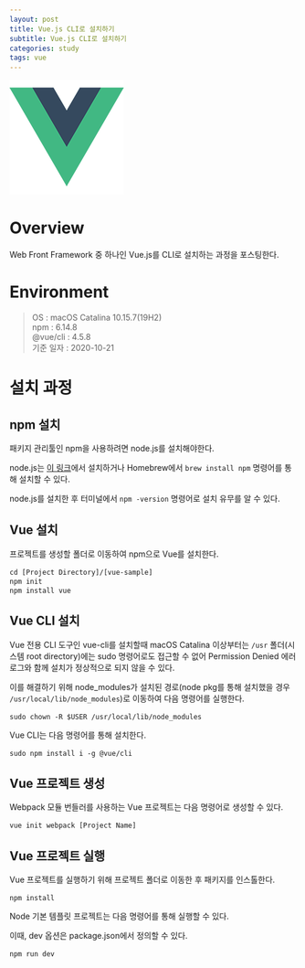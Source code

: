 ```yaml
---
layout: post
title: Vue.js CLI로 설치하기
subtitle: Vue.js CLI로 설치하기
categories: study
tags: vue
---
```


![Vue](/assets/img/logo/vue-logo2.png)

# Overview

Web Front Framework 중 하나인 Vue.js를 CLI로 설치하는 과정을 포스팅한다.

# Environment

> OS : macOS Catalina 10.15.7(19H2)  
> npm : 6.14.8  
> @vue/cli : 4.5.8  
> 기준 일자 : 2020-10-21  

# 설치 과정

## npm 설치

패키지 관리툴인 npm을 사용하려면 node.js를 설치해야한다.

node.js는 [이 링크](https://nodejs.org/ko/download/)에서 설치하거나 Homebrew에서 `brew install npm` 명령어를 통해 설치할 수 있다.

node.js를 설치한 후 터미널에서 `npm -version` 명령어로 설치 유무를 알 수 있다.

## Vue 설치

프로젝트를 생성할 폴더로 이동하여 npm으로 Vue를 설치한다.

```
cd [Project Directory]/[vue-sample]
npm init
npm install vue
```

## Vue CLI 설치

Vue 전용 CLI 도구인 vue-cli를 설치할때 macOS Catalina 이상부터는 `/usr` 폴더(시스템 root directory)에는 sudo 명령어로도 접근할 수 없어 Permission Denied 에러 로그와 함께 설치가 정상적으로 되지 않을 수 있다. 

이를 해결하기 위해 node_modules가 설치된 경로(node pkg를 통해 설치했을 경우 `/usr/local/lib/node_modules`)로 이동하여 다음 명령어를 실행한다.

```
sudo chown -R $USER /usr/local/lib/node_modules
```

Vue CLI는 다음 명령어를 통해 설치한다.

```
sudo npm install i -g @vue/cli
```

## Vue 프로젝트 생성

Webpack 모듈 번들러를 사용하는 Vue 프로젝트는 다음 명령어로 생성할 수 있다.

```
vue init webpack [Project Name]
```


## Vue 프로젝트 실행

Vue 프로젝트를 실행하기 위해 프로젝트 폴더로 이동한 후 패키지를 인스톨한다.

```
npm install
```

Node 기본 템플릿 프로젝트는 다음 명령어를 통해 실행할 수 있다.

이때, dev 옵션은 package.json에서 정의할 수 있다.

```
npm run dev
```